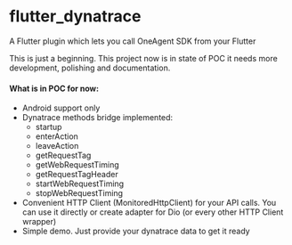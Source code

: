 # flutter_dynatrace

A Flutter plugin which lets you call OneAgent SDK from your Flutter 


This is just a beginning.
This project now is in state of POC it needs more development, polishing and documentation.

#### What is in POC for now:
- Android support only
- Dynatrace methods bridge implemented:
    - startup
    - enterAction
    - leaveAction
    - getRequestTag
    - getWebRequestTiming
    - getRequestTagHeader
    - startWebRequestTiming
    - stopWebRequestTiming
- Convenient HTTP Client (MonitoredHttpClient) for your API calls. You can use it directly or create adapter for Dio (or every other HTTP Client wrapper)
- Simple demo. Just provide your dynatrace data to get it ready
